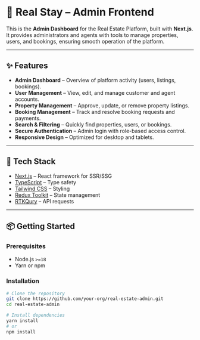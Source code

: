 # 🏢 Real Stay – Admin Frontend

This is the **Admin Dashboard** for the Real Estate Platform, built with **Next.js**.  
It provides administrators and agents with tools to manage properties, users, and bookings, ensuring smooth operation of the platform.

---

## ✨ Features

- **Admin Dashboard** – Overview of platform activity (users, listings, bookings).  
- **User Management** – View, edit, and manage customer and agent accounts.  
- **Property Management** – Approve, update, or remove property listings.  
- **Booking Management** – Track and resolve booking requests and payments.  
- **Search & Filtering** – Quickly find properties, users, or bookings.  
- **Secure Authentication** – Admin login with role-based access control.  
- **Responsive Design** – Optimized for desktop and tablets.  

---

## 🚀 Tech Stack

- [Next.js](https://nextjs.org/) – React framework for SSR/SSG  
- [TypeScript](https://www.typescriptlang.org/) – Type safety  
- [Tailwind CSS](https://tailwindcss.com/) – Styling  
- [Redux Toolkit](https://redux-toolkit.js.org/) – State management  
- [RTKQury]([https://axios-http.com](https://redux-toolkit.js.org)/) – API requests   

---

## 📦 Getting Started

### Prerequisites
- Node.js `>=18`
- Yarn or npm

### Installation
```bash
# Clone the repository
git clone https://github.com/your-org/real-estate-admin.git
cd real-estate-admin

# Install dependencies
yarn install
# or
npm install
